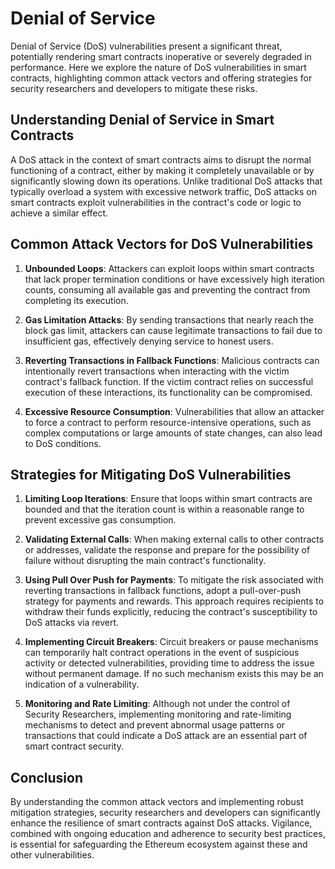 # Denial of Service

Denial of Service (DoS) vulnerabilities present a significant threat, potentially rendering smart contracts inoperative or severely degraded in performance. Here we explore the nature of DoS vulnerabilities in smart contracts, highlighting common attack vectors and offering strategies for security researchers and developers to mitigate these risks.

## Understanding Denial of Service in Smart Contracts

A DoS attack in the context of smart contracts aims to disrupt the normal functioning of a contract, either by making it completely unavailable or by significantly slowing down its operations. Unlike traditional DoS attacks that typically overload a system with excessive network traffic, DoS attacks on smart contracts exploit vulnerabilities in the contract's code or logic to achieve a similar effect.

## Common Attack Vectors for DoS Vulnerabilities

1. **Unbounded Loops**: Attackers can exploit loops within smart contracts that lack proper termination conditions or have excessively high iteration counts, consuming all available gas and preventing the contract from completing its execution.

2. **Gas Limitation Attacks**: By sending transactions that nearly reach the block gas limit, attackers can cause legitimate transactions to fail due to insufficient gas, effectively denying service to honest users.

3. **Reverting Transactions in Fallback Functions**: Malicious contracts can intentionally revert transactions when interacting with the victim contract's fallback function. If the victim contract relies on successful execution of these interactions, its functionality can be compromised.

4. **Excessive Resource Consumption**: Vulnerabilities that allow an attacker to force a contract to perform resource-intensive operations, such as complex computations or large amounts of state changes, can also lead to DoS conditions.

## Strategies for Mitigating DoS Vulnerabilities

1. **Limiting Loop Iterations**: Ensure that loops within smart contracts are bounded and that the iteration count is within a reasonable range to prevent excessive gas consumption.

2. **Validating External Calls**: When making external calls to other contracts or addresses, validate the response and prepare for the possibility of failure without disrupting the main contract's functionality.

3. **Using Pull Over Push for Payments**: To mitigate the risk associated with reverting transactions in fallback functions, adopt a pull-over-push strategy for payments and rewards. This approach requires recipients to withdraw their funds explicitly, reducing the contract's susceptibility to DoS attacks via revert.

4. **Implementing Circuit Breakers**: Circuit breakers or pause mechanisms can temporarily halt contract operations in the event of suspicious activity or detected vulnerabilities, providing time to address the issue without permanent damage. If no such mechanism exists this may be an indication of a vulnerability.

5. **Monitoring and Rate Limiting**: Although not under the control of Security Researchers, implementing monitoring and rate-limiting mechanisms to detect and prevent abnormal usage patterns or transactions that could indicate a DoS attack are an essential part of smart contract security.

## Conclusion

By understanding the common attack vectors and implementing robust mitigation strategies, security researchers and developers can significantly enhance the resilience of smart contracts against DoS attacks. Vigilance, combined with ongoing education and adherence to security best practices, is essential for safeguarding the Ethereum ecosystem against these and other vulnerabilities.
